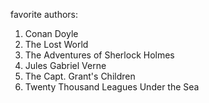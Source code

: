 favorite authors:
1.  Conan Doyle
  1. The Lost World
  2. The Adventures of Sherlock Holmes
2. Jules Gabriel Verne
  1. The Capt. Grant's Children
  2. Twenty Thousand Leagues Under the Sea
